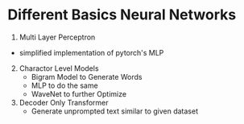 # Different Basics Neural Networks

1. Multi Layer Perceptron
  * simplified implementation of pytorch's MLP

2. Charactor Level Models
   * Bigram Model to Generate Words
   * MLP to do the same
   * WaveNet to further Optimize
3. Decoder Only Transformer
   * Generate unprompted text similar to given dataset
